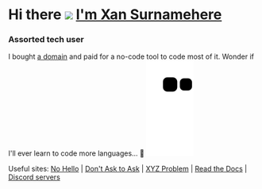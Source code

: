 <a name="top"></a>
# Hi there <a href="https://xan.lol" target="_blank"><img src="https://raw.githubusercontent.com/devxan/devxan/master/wave.gif" height="40rem"></a> <a href="https://xan.lol" target="_blank">I'm Xan Surnamehere</a>
### Assorted tech user


I bought [a domain](https://xan.lol) and paid for a no-code tool to code most of it. Wonder if I'll ever learn to code more languages... 🤔
[![Snake animation](https://raw.githubusercontent.com/devxan/devxan/output/github-contribution-grid-snake.svg)](https://github.com/Platane/snk)

Useful sites: [No Hello](https://nohello.net) | [Don't Ask to Ask](https://dontasktoask.com) | [XYZ Problem](https://xyproblem.info/) | [Read the Docs](https://readthedocs.vercel.app) | [Discord servers](https://servers.xan.lol/)
